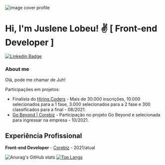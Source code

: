 ![image cover profile](https://media.licdn.com/dms/image/D4D16AQGhq_QitcJBNQ/profile-displaybackgroundimage-shrink_350_1400/0/1694970608374?e=1711584000&v=beta&t=6cU91k1m0eMywOQsfTKxyxVpCFKacrY1biZIP_cgpIM)

# Hi, I'm Juslene Lobeu! ✌️ [ Front-end Developer ]

[![Linkedin Badge](https://img.shields.io/badge/-LinkedIn-blue?style=flat-square&logo=Linkedin&logoColor=white&link=https://www.linkedin.com/in/juslenelobeu/)](https://www.linkedin.com/in/juslenelobeu/)

### About me
Olá, pode me chamar de Juh!

Participações em projetos: 
- Finalista do [Hiring Coders](https://www.hiringcoders.com.br/) - Mais de 30.000 inscrições, 10.000 selecionados para a 1 fase, 3.000 selecionados para a 2 fase e 300 classificados para a final - 08/2021.
- [Go Beyond | Corebiz](https://conteudo.corebiz.ag/gobeyond-3-edicao) - Participação no projeto Go Beyond e selecionada para ingressar na empresa - 10/2021.

## Experiência Profissional
**Front-end Developer** - [Corebiz](https://www.corebiz.ag/pt/) - 2021/atual

![Anurag's GitHub stats](https://github-readme-stats.vercel.app/api?username=juslenelobeu&show_icons=true) [![Top Langs](https://github-readme-stats.vercel.app/api/top-langs/?username=juslenelobeu&layout=compact)](https://github.com/juslenelobeu/github-readme-stats)
